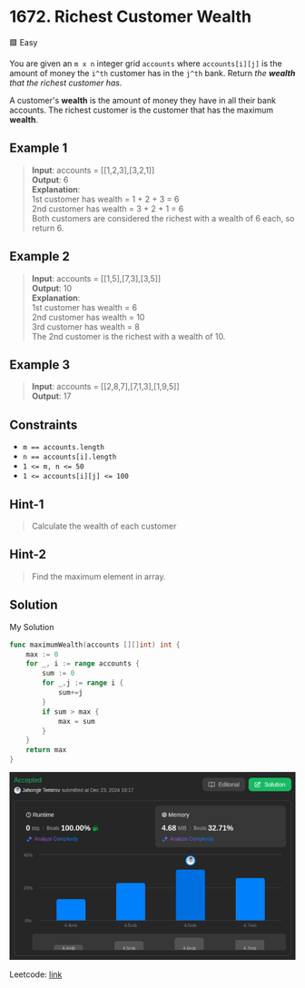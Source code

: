 # 1672. Richest Customer Wealth

🟩 Easy

You are given an `m x n` integer grid `accounts` where `accounts[i][j]` is the amount of money the `i^th` customer has in the `j^th` bank. Return *the **wealth** that the richest customer has.*

A customer's **wealth** is the amount of money they have in all their bank accounts. The richest customer is the customer that has the maximum **wealth**.

## Example 1

>**Input**: accounts = [[1,2,3],[3,2,1]] \
>**Output**: 6 \
>**Explanation**: \
>1st customer has wealth = 1 + 2 + 3 = 6 \
>2nd customer has wealth = 3 + 2 + 1 = 6 \
>Both customers are considered the richest with a wealth of 6 each, so return 6.

## Example 2

> **Input**: accounts = [[1,5],[7,3],[3,5]] \
> **Output**: 10 \
> **Explanation**:  \
> 1st customer has wealth = 6 \
> 2nd customer has wealth = 10 \
> 3rd customer has wealth = 8 \
> The 2nd customer is the richest with a wealth of 10.

## Example 3

> **Input**: accounts = [[2,8,7],[7,1,3],[1,9,5]] \
> **Output**: 17

## Constraints

* `m == accounts.length`
* `n == accounts[i].length`
* `1 <= m, n <= 50`
* `1 <= accounts[i][j] <= 100`

## Hint-1

> Calculate the wealth of each customer

## Hint-2

> Find the maximum element in array.

## Solution

My Solution

```go
func maximumWealth(accounts [][]int) int {
    max := 0
    for _, i := range accounts {
        sum := 0
        for _,j := range i {
            sum+=j
        }
        if sum > max {
            max = sum
        }
    }
    return max
}
```

![result](1672.png)

Leetcode: [link](https://leetcode.com/problems/richest-customer-wealth/description/)

